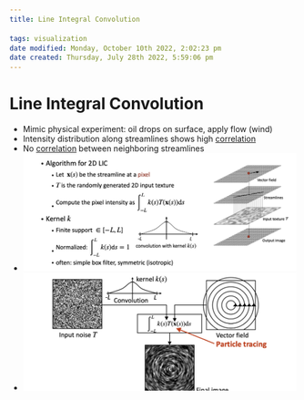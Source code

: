 ```yaml
---
title: Line Integral Convolution

tags: visualization 
date modified: Monday, October 10th 2022, 2:02:23 pm
date created: Thursday, July 28th 2022, 5:59:06 pm
---
```


# Line Integral Convolution
- Mimic physical experiment: oil drops on surface, apply flow (wind)
- Intensity distribution along streamlines shows high [correlation](Correlation.md)
- No [correlation](Correlation.md) between neighboring streamlines
- ![Screenshot 2022-09-14 at 12.44.37 PM](images/Screenshot%202022-09-14%20at%2012.44.37%20PM.png)
- ![Screenshot 2022-09-14 at 12.44.50 PM](images/Screenshot%202022-09-14%20at%2012.44.50%20PM.png)

